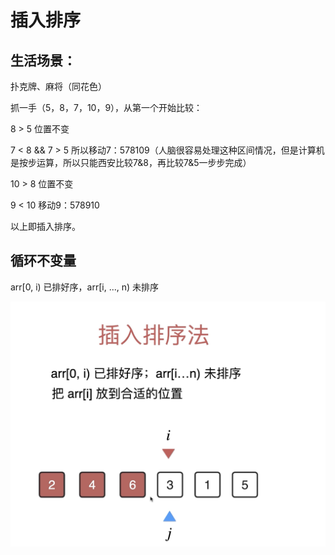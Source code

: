 # 插入排序

## 生活场景：

扑克牌、麻将（同花色）

抓一手（5，8，7，10，9），从第一个开始比较：

8 > 5 位置不变

7 < 8 && 7 > 5 所以移动7：578109（人脑很容易处理这种区间情况，但是计算机是按步运算，所以只能西安比较7&8，再比较7&5一步步完成）

10 > 8 位置不变

9 < 10 移动9：578910

以上即插入排序。

## 循环不变量

arr[0, i) 已排好序，arr[i, ..., n) 未排序

![InsertionSort](InsertionSort.png)